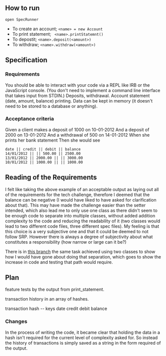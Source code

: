 ## How to run

```
open SpecRunner
```
* To create an account; ``` <name> = new Account ```
* To print statement; ``` <name>.printStatemnt()```
* To depostit; ```<name>.deposit(<amount>)```
* To withdraw; ```<name>.withdraw(<amount>)```


## Specification

### Requirements
You should be able to interact with your code via a REPL like IRB or the JavaScript console. (You don't need to implement a command line interface that takes input from STDIN.)
Deposits, withdrawal.
Account statement (date, amount, balance) printing.
Data can be kept in memory (it doesn't need to be stored to a database or anything).

### Acceptance criteria
Given a client makes a deposit of 1000 on 10-01-2012
And a deposit of 2000 on 13-01-2012
And a withdrawal of 500 on 14-01-2012
When she prints her bank statement
Then she would see

```
date || credit || debit || balance
14/01/2012 || || 500.00 || 2500.00
13/01/2012 || 2000.00 || || 3000.00
10/01/2012 || 1000.00 || || 1000.00
```

## Reading of the Requirements

I felt like taking the above example of an acceptable output as laying out all of the requirements for the tech challenge, therefore I deemed that the balance can be negative (I would have liked to have asked for clarification about that). This may have made the challenge easier than the setter intended, which also lead me to only use one class as there didn't seem to be enough code to separate into multiple classes, without added addition complexity to the code and reducing the readability of it (two classes would lead to two different code files, three different spec files). My feeling is that this choice is a very subjective one and that it could be deemed to not follow SRP. However there is always a degree of subjectivity about what constitutes a responsibility (how narrow or large can it be?)

There is in [this branch](https://github.com/RaeRachael/bank-tech-test/tree/more-classes) the same task achieved using two classes to show how I would have gone about doing that separation, which goes to show the increase in code and testing that path would require. 

## Plan

feature tests by the output from print_statement.

transaction history in an array of hashes.

transaction hash -- keys
  date
  credit
  debit
  balance

### Changes

In the process of writing the code, it became clear that holding the data in a hash isn't required for the current level of complexity asked for. So instead the history of transactions is simply saved as a string in the form required of the output.
